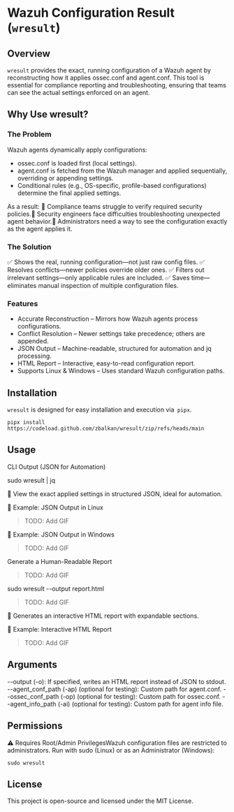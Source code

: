 # Wazuh Configuration Result (`wresult`)

## Overview

`wresult` provides the exact, running configuration of a Wazuh agent by reconstructing how it applies ossec.conf and agent.conf. This tool is essential for compliance reporting and troubleshooting, ensuring that teams can see the actual settings enforced on an agent.

## Why Use wresult?

### The Problem

Wazuh agents dynamically apply configurations:

- ossec.conf is loaded first (local settings).
- agent.conf is fetched from the Wazuh manager and applied sequentially, overriding or appending settings.
- Conditional rules (e.g., OS-specific, profile-based configurations) determine the final applied settings.

As a result:
🔹 Compliance teams struggle to verify required security policies.🔹 Security engineers face difficulties troubleshooting unexpected agent behavior.🔹 Administrators need a way to see the configuration exactly as the agent applies it.

### The Solution

✅ Shows the real, running configuration—not just raw config files.
✅ Resolves conflicts—newer policies override older ones.
✅ Filters out irrelevant settings—only applicable rules are included.
✅ Saves time—eliminates manual inspection of multiple configuration files.

### Features

- Accurate Reconstruction – Mirrors how Wazuh agents process configurations.
- Conflict Resolution – Newer settings take precedence; others are appended.
- JSON Output – Machine-readable, structured for automation and jq processing.
- HTML Report – Interactive, easy-to-read configuration report.
- Supports Linux & Windows – Uses standard Wazuh configuration paths.

## Installation

`wresult` is designed for easy installation and execution via` pipx`.

```shell
pipx install https://codeload.github.com/zbalkan/wresult/zip/refs/heads/main
```

## Usage

CLI Output (JSON for Automation)

sudo wresult | jq

🔹 View the exact applied settings in structured JSON, ideal for automation.

📌 Example: JSON Output in Linux

> TODO: Add GIF

📌 Example: JSON Output in Windows

> TODO: Add GIF

Generate a Human-Readable Report

> TODO: Add GIF

sudo wresult --output report.html

> TODO: Add GIF

🔹 Generates an interactive HTML report with expandable sections.

📌 Example: Interactive HTML Report

> TODO: Add GIF

## Arguments

--output (-o): If specified, writes an HTML report instead of JSON to stdout.
--agent_conf_path (-ap) (optional for testing): Custom path for agent.conf.
--ossec_conf_path (-op) (optional for testing): Custom path for ossec.conf.
--agent_info_path (-ai) (optional for testing): Custom path for agent info file.

## Permissions

⚠️ Requires Root/Admin PrivilegesWazuh configuration files are restricted to administrators. Run with sudo (Linux) or as an Administrator (Windows):

```shell
sudo wresult
```

## License

This project is open-source and licensed under the MIT License.
